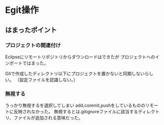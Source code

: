 # Egit操作
## はまったポイント
### プロジェクトの関連付け
Eclipseにリモートリポジトリからダウンロードはできたが
プロジェクトへのインポートではまった。

Gitで作成したディレクトリ以下にプロジェクトを置かないと同期しないらしい。
（設定ファイルを認識しない。）

### 無視する
うっかり無視するを選択してしまい
add,commit,pushをしているもののリモートに反映されなかった。
無視するとは.gitignoreファイルに該当するディレクトリ、ファイルが追加される意味だった。
